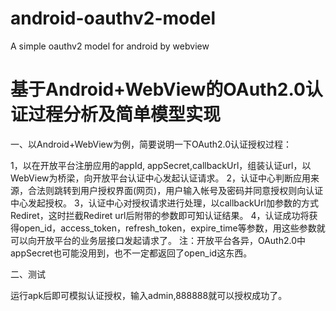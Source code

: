 android-oauthv2-model
=====================

A simple oauthv2 model for android by webview

基于Android+WebView的OAuth2.0认证过程分析及简单模型实现 
=====================

一、以Android+WebView为例，简要说明一下OAuth2.0认证授权过程：

1，以在开放平台注册应用的appId, appSecret,callbackUrl，组装认证url，以WebView为桥梁，向开放平台认证中心发起认证请求。
2，认证中心判断应用来源，合法则跳转到用户授权界面(网页)，用户输入帐号及密码并同意授权则向认证中心发起授权。
3，认证中心对授权请求进行处理，以callbackUrl加参数的方式Rediret，这时拦截Rediret url后附带的参数即可知认证结果。
4，认证成功将获得open_id，access_token，refresh_token，expire_time等参数，用这些参数就可以向开放平台的业务层接口发起请求了。
注：开放平台各异，OAuth2.0中appSecret也可能没用到，也不一定都返回了open_id这东西。

二、测试

运行apk后即可模拟认证授权，输入admin,888888就可以授权成功了。
